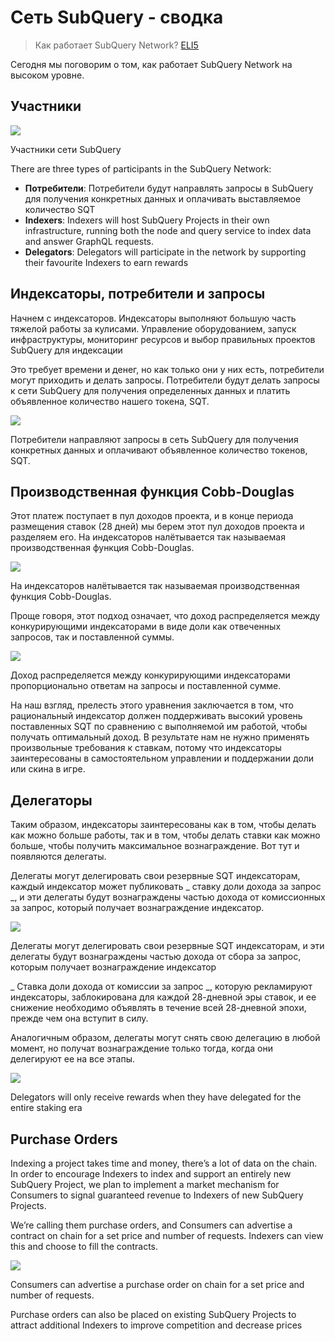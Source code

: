 # Сеть SubQuery - сводка

> Как работает SubQuery Network? [ELI5](https://www.dictionary.com/e/slang/eli5/#:~:text=ELI5%20stands%20for%20the%20phrase,naive%20understanding%20of%20the%20issue.)

Сегодня мы поговорим о том, как работает SubQuery Network на высоком уровне.

## Участники


![](https://miro.medium.com/max/1400/1*9993cakplwupZC5tbUv3vA.png)

Участники сети SubQuery

There are three types of participants in the SubQuery Network:

-   **Потребители**: Потребители будут направлять запросы в SubQuery для получения конкретных данных и оплачивать выставляемое количество SQT
-   **Indexers**: Indexers will host SubQuery Projects in their own infrastructure, running both the node and query service to index data and answer GraphQL requests.
-   **Delegators**: Delegators will participate in the network by supporting their favourite Indexers to earn rewards

## Индексаторы, потребители и запросы

Начнем с индексаторов. Индексаторы выполняют большую часть тяжелой работы за кулисами. Управление оборудованием, запуск инфраструктуры, мониторинг ресурсов и выбор правильных проектов SubQuery для индексации

Это требует времени и денег, но как только они у них есть, потребители могут приходить и делать запросы. Потребители будут делать запросы к сети SubQuery для получения определенных данных и платить объявленное количество нашего токена, SQT.

![](https://miro.medium.com/max/1400/1*dKLkzSc2uXYaPW_IXUxstQ.png)

Потребители направляют запросы в сеть SubQuery для получения конкретных данных и оплачивают объявленное количество токенов, SQT.

## Производственная функция Cobb-Douglas

Этот платеж поступает в пул доходов проекта, и в конце периода размещения ставок (28 дней) мы берем этот пул доходов проекта и разделяем его. На индексаторов налётывается так называемая производственная функция Cobb-Douglas.

![](https://miro.medium.com/max/1400/1*E-W7o7cWoclxHb8rXAMdpA.png)

На индексаторов налётывается так называемая производственная функция Cobb-Douglas.

Проще говоря, этот подход означает, что доход распределяется между конкурирующими индексаторами в виде доли как отвеченных запросов, так и поставленной суммы.

![](https://miro.medium.com/max/1400/1*VhDu2BGDxd3ob7z9XkoOXA.png)

Доход распределяется между конкурирующими индексаторами пропорционально ответам на запросы и поставленной сумме.

На наш взгляд, прелесть этого уравнения заключается в том, что рациональный индексатор должен поддерживать высокий уровень поставленных SQT по сравнению с выполняемой им работой, чтобы получать оптимальный доход. В результате нам не нужно применять произвольные требования к ставкам, потому что индексаторы заинтересованы в самостоятельном управлении и поддержании доли или скина в игре.

## Делегаторы

Таким образом, индексаторы заинтересованы как в том, чтобы делать как можно больше работы, так и в том, чтобы делать ставки как можно больше, чтобы получить максимальное вознаграждение. Вот тут и появляются делегаты.

Делегаты могут делегировать свои резервные SQT индексаторам, каждый индексатор может публиковать _ ставку доли дохода за запрос _, и эти делегаты будут вознаграждены частью дохода от комиссионных за запрос, который получает вознаграждение индексатор.

![](https://miro.medium.com/max/1400/1*YoN7PV7h3a2nAFN-ODqILg.png)

Делегаты могут делегировать свои резервные SQT индексаторам, и эти делегаты будут вознаграждены частью дохода от сбора за запрос, которым получает вознаграждение индексатор

_ Ставка доли дохода от комиссии за запрос _, которую рекламируют индексаторы, заблокирована для каждой 28-дневной эры ставок, и ее снижение необходимо объявлять в течение всей 28-дневной эпохи, прежде чем она вступит в силу.

Аналогичным образом, делегаты могут снять свою делегацию в любой момент, но получат вознаграждение только тогда, когда они делегируют ее на все этапы.

![](https://miro.medium.com/max/1400/0*we0k4A07pbj86COZ)

Delegators will only receive rewards when they have delegated for the entire staking era

## Purchase Orders

Indexing a project takes time and money, there’s a lot of data on the chain. In order to encourage Indexers to index and support an entirely new SubQuery Project, we plan to implement a market mechanism for Consumers to signal guaranteed revenue to Indexers of new SubQuery Projects.

We’re calling them purchase orders, and Consumers can advertise a contract on chain for a set price and number of requests. Indexers can view this and choose to fill the contracts.

![](https://miro.medium.com/max/1400/1*IPtaZlt24E7h9bKNZWdSCw.png)

Consumers can advertise a purchase order on chain for a set price and number of requests.

Purchase orders can also be placed on existing SubQuery Projects to attract additional Indexers to improve competition and decrease prices